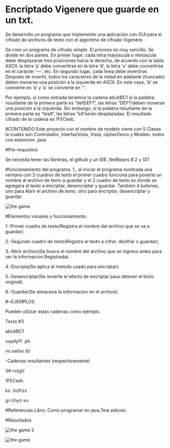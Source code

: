 # Encriptado Vigenere que guarde en un txt.

Se desarrollo un programa que implemento una aplicación con GUI para el cifrado de archivos de texto con el algoritmo de cifrado Vigenère.

Se creo un programa de cifrado simple. El proceso es muy sencillo. Se divide en dos partes. En primer lugar, cada letra mayúscula o minúscula debe desplazarse tres posiciones hacia la derecha, de acuerdo con la tabla ASCII: la letra ’a’ debe convertirse en la letra ’d’, la letra ’y’ debe convertirse en el carácter ’—’, etc. En segundo lugar, cada línea debe invertirse. Después de invertir, todos los caracteres de la mitad en adelante (truncado) deben moverse una posición a la izquierda en ASCII. En este caso, ’b’ se convierte en ’a’ y ’a’ se convierte en ’‘’.

Por ejemplo, si como entrada tenemos la cadena abcABC1 si la palabra resultante de la primera parte es ”defDEF1”, las letras ”DEF1”deben moverse una posición a la izquierda. Sin embargo, si la palabra resultante de la primera parte es ”tesA”, las letras ”sA”serán desplazadas. El resultado cifrado de la cadena es 1FECedc.

#CONTENIDO
Este proyecto con el nombre de modelo viene con 5 Clases la cuales son Controlador, InterfazVista, Vista, cipherDemo y Modelo. todos con extencion .java

#Pre-requisitos

Se necesita tener las librerias, el github y un IDE. NetBeans 8.2 y GIT

#funcionamiento del programa.
1,. al iniciar el programa mostrada una ventana con 2 cuadros de texto el primer cuadro funciona para ponerle un nombre al archivo de texto a guardar y el 2 cuadro de texto es donde se agregara el texto a encriptar, desencriptar y guardar.  Tambien 4 botones, uno para Abrir el archivo de texto, otro para encriptar, desencriptar y guardar.








![the game](https://user-images.githubusercontent.com/71461619/96177805-0befb500-0ef4-11eb-98da-f536f0b056bb.PNG)


#Elementos visuales y funcionamiento.

1.-Primer cuadro de texto(Registra el nombre del archivo que se va a guardar).

2.-Segundo cuadro de texto(Registra el texto a cifrar, desifrar o guardar).

3.-Abrir archivo(Se busca el nombre del archivo que se ingreso antes para ver la informacion Registrada).

4.-Encripta(Se aplica el metodo usado para encriptar).

5.-Desencriptar(Se revierte el efecto de encriptar para obtener el texto original).

6.-Guardar(Se almacena la informacion en el archvio).

#~EJEMPLOS

Pueden utilizar estas cadenas como ejemplo.

Texto #3

abcABC1

vxpdylY .ph

vv.xwfxo.fd

-Cadenas resultantes (respectivamente)

3# rvzgV

1FECedc

ks. \n{frzx

gi.r{hyz-xx.

#Referencias
Libro: Como programar en java 7ma edicion

#Resultados




![the game 2](https://user-images.githubusercontent.com/71461619/96178381-f038de80-0ef4-11eb-866d-c71c9b2e5063.PNG)







![the game](https://user-images.githubusercontent.com/71461619/96177805-0befb500-0ef4-11eb-98da-f536f0b056bb.PNG)
